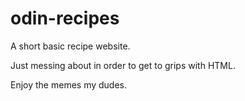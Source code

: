 # odin-recipes
<p>A short basic recipe website.<p>
<p>Just messing about in order to get to grips with HTML.<p>
<p>Enjoy the memes my dudes.<p>
